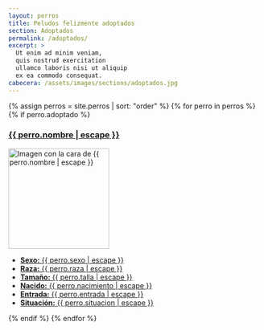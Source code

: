 ```yaml
---
layout: perros
title: Peludos felizmente adoptados
section: Adoptados
permalink: /adoptados/
excerpt: >
  Ut enim ad minim veniam,
  quis nostrud exercitation
  ullamco laboris nisi ut aliquip
  ex ea commodo consequat.
cabecera: /assets/images/sections/adoptados.jpg
---
```


{% assign perros = site.perros | sort: "order" %}
{% for perro in perros %}
{% if perro.adoptado %}
<article class="article">
  <a class="absoluteCenter" href="{{ perro.url | relative_url }}" title="{{ perro.nombre | escape }}">
    <h3 class="">{{ perro.nombre | escape }}</h3>
  <img
    class=""
    src="{{ perro.avatar | relative_url }}"
    alt="Imagen con la cara de {{ perro.nombre | escape }}"
    title="Imagen con la cara de {{ perro.nombre | escape }}"
    width="200"
    height="200">
  <ul class="">
    <li><b>Sexo:</b> {{ perro.sexo | escape }}</li>
    <li><b>Raza:</b> {{ perro.raza | escape }}</li>
    <li><b>Tamaño:</b> {{ perro.talla | escape }}</li>
    <li><b>Nacido:</b> {{ perro.nacimiento | escape }}</li>
    <li><b>Entrada:</b> {{ perro.entrada | escape }}</li>
    <li><b>Situación:</b> {{ perro.situacion | escape }}</li>
  </ul>
</a>
</article>
{% endif %}
{% endfor %}
